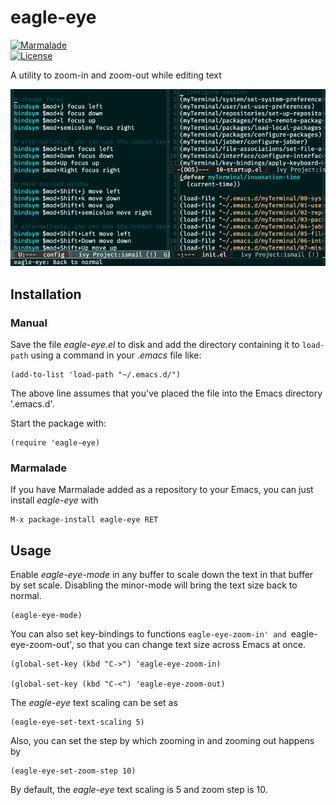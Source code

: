 # eagle-eye

[![Marmalade](https://img.shields.io/badge/marmalade-available-8A2A8B.svg)](https://marmalade-repo.org/packages/eagle-eye)  
[![License](https://img.shields.io/badge/LICENSE-GPL%20v3.0-blue.svg)](https://www.gnu.org/licenses/gpl.html)

A utility to zoom-in and zoom-out while editing text

![Demo](images/demo.gif)

## Installation

### Manual

Save the file *eagle-eye.el* to disk and add the directory containing it to `load-path` using a command in your *.emacs* file like:

    (add-to-list 'load-path "~/.emacs.d/")

The above line assumes that you've placed the file into the Emacs directory '.emacs.d'.

Start the package with:

    (require 'eagle-eye)

### Marmalade

If you have Marmalade added as a repository to your Emacs, you can just install *eagle-eye* with

    M-x package-install eagle-eye RET

## Usage

Enable *eagle-eye-mode* in any buffer to scale down the text in that buffer by set scale. Disabling the minor-mode will bring the text size back to normal.

    (eagle-eye-mode)

You can also set key-bindings to functions `eagle-eye-zoom-in' and
`eagle-eye-zoom-out', so that you can change text size across Emacs at once.

    (global-set-key (kbd "C->") 'eagle-eye-zoom-in)

    (global-set-key (kbd "C-<") 'eagle-eye-zoom-out)

The *eagle-eye* text scaling can be set as

    (eagle-eye-set-text-scaling 5)

Also, you can set the step by which zooming in and zooming out happens by

    (eagle-eye-set-zoom-step 10)

By default, the *eagle-eye* text scaling is 5 and zoom step is 10.
